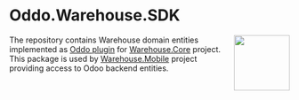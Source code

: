 # Oddo.Warehouse.SDK



[<img align="right" width="100px" src="https://img.utdstc.com/icon/676/e4f/676e4febe0477ecd40ecc2d9b53271b77959a663622e9b2c3b21e2f66ce3771b:200" />](https://appcenter.ms/users/souly84/apps/Warehouse.Mobile)

The repository contains Warehouse domain entities implemented as [Oddo plugin](https://github.com/patricoos/PortaCapena.OdooJsonRpcClient) for [Warehouse.Core](https://github.com/souly84/Warehouse.Core) project.
This package is used by [Warehouse.Mobile](https://github.com/souly84/Warehouse.Mobile) project providing access to Odoo backend entities.


